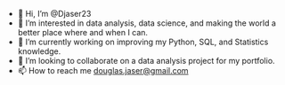 - 👋 Hi, I’m @Djaser23
- 👀 I’m interested in data analysis, data science, and making the world a better place where and when I can.
- 🌱 I’m currently working on improving my Python, SQL, and Statistics knowledge.
- 💞️ I’m looking to collaborate on a data analysis project for my portfolio.
- 📫 How to reach me douglas.jaser@gmail.com

<!---
Djaser23/Djaser23 is a ✨ special ✨ repository because its `README.md` (this file) appears on your GitHub profile.
You can click the Preview link to take a look at your changes.
--->
